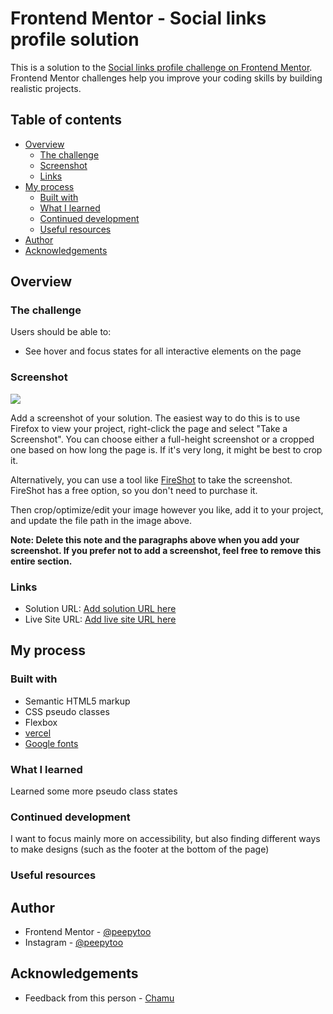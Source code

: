 # Frontend Mentor - Social links profile solution

This is a solution to the [Social links profile challenge on Frontend Mentor](https://www.frontendmentor.io/challenges/social-links-profile-UG32l9m6dQ). Frontend Mentor challenges help you improve your coding skills by building realistic projects. 

## Table of contents

- [Overview](#overview)
  - [The challenge](#the-challenge)
  - [Screenshot](#screenshot)
  - [Links](#links)
- [My process](#my-process)
  - [Built with](#built-with)
  - [What I learned](#what-i-learned)
  - [Continued development](#continued-development)
  - [Useful resources](#useful-resources)
- [Author](#author)
- [Acknowledgements](#acknowledgements)

## Overview

### The challenge

Users should be able to:

- See hover and focus states for all interactive elements on the page

### Screenshot

![](./screenshot.jpg)

Add a screenshot of your solution. The easiest way to do this is to use Firefox to view your project, right-click the page and select "Take a Screenshot". You can choose either a full-height screenshot or a cropped one based on how long the page is. If it's very long, it might be best to crop it.

Alternatively, you can use a tool like [FireShot](https://getfireshot.com/) to take the screenshot. FireShot has a free option, so you don't need to purchase it. 

Then crop/optimize/edit your image however you like, add it to your project, and update the file path in the image above.

**Note: Delete this note and the paragraphs above when you add your screenshot. If you prefer not to add a screenshot, feel free to remove this entire section.**

### Links

- Solution URL: [Add solution URL here]()
- Live Site URL: [Add live site URL here](https://social-links-profile-cyan-five.vercel.app/)

## My process

### Built with

- Semantic HTML5 markup
- CSS pseudo classes
- Flexbox
- [vercel](https://vercel.com/home)
- [Google fonts](https://fonts.google.com/)

### What I learned

Learned some more pseudo class states

### Continued development

I want to focus mainly more on accessibility, but also finding different ways to make designs (such as the footer at the bottom of the page)

### Useful resources

## Author

- Frontend Mentor - [@peepytoo](https://www.frontendmentor.io/profile/Peepytoo)
- Instagram - [@peepytoo](https://www.instagram.com/peepytoo/)

## Acknowledgements

- Feedback from this person - [Chamu](https://www.frontendmentor.io/profile/ChamuMutezva)
